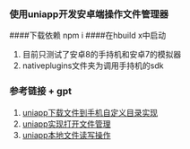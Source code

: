 ### 使用uniapp开发安卓端操作文件管理器
####下载依赖 npm i
####在hbuild x中启动
1. 目前只测试了安卓8的手持机和安卓7的模拟器
2. nativeplugins文件夹为调用手持机的sdk
### 参考链接 + gpt
1. [uniapp下载文件到手机自定义目录实现](https://blog.csdn.net/weixin_55532289/article/details/123580210)
2. [uniapp实现打开文件管理](https://www.cnblogs.com/tsuru/p/16871813.html)
3. [uniapp本地文件读写操作](https://www.cnblogs.com/tn666/p/16986213.html)



